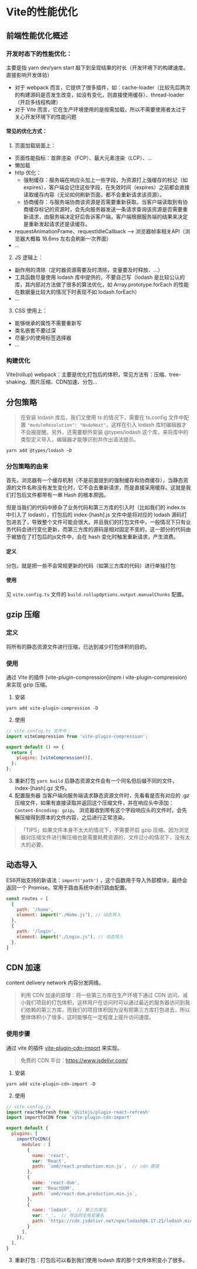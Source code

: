 # Vite的性能优化

## 前端性能优化概述
### 开发时态下的性能优化：
主要是指 yarn dev/yarn start 敲下到呈现结果的时长（开发环境下的构建速度。直接影响开发体验）
  - 对于 webpack 而言，它提供了很多插件，如：cache-loader（比较先后两次的构建源码是否发生改变，如没有变化，则直接使用缓存）、thread-loader（开启多线程构建）
  - 对于 Vite 而言，它在生产环境使用的是按需加载，所以不需要使用者太过于关心开发环境下的性能问题

#### 常见的优化方式：
1. 页面加载层面上：
  - 页面性能指标：首屏渲染（FCP）、最大元素渲染（LCP）、...
  - 懒加载
  - http 优化：
    - 强制缓存：服务端在响应头加上一些字段，为资源打上强缓存的标记（如 expires），客户端会记住这些字段，在失效时间（expires）之前都会直接读取缓存内容（无论如何刷新页面，都不会重新请求该资源）。
    - 协商缓存：与服务端协商该资源是否需要重新获取。当客户端读取到有协商缓存标记的资源时，会先向服务器发送一条请求查询该资源是否需要重新请求，由服务端决定好后告诉客户端，客户端根据服务端的结果来决定是重新发起请求还是读缓存。
  - requestAnimationFrame、requestIdleCallback --> 浏览器帧率相关API（浏览器大概每 16.6ms 左右会刷新一次界面）
  - ...
2. JS 逻辑上：
  - 副作用的清除（定时器资源需要及时清除，变量要及时释放、...）
  - 工具函数尽量使用 lodash 库中提供的，不要自己写（lodash 是比较公认的库，其内部对方法做了很多的算法优化，如 Array.prototype.forEach 的性能在数据量比较大的情况下时表现不如 lodash.forEach）
  - ...
3. CSS 使用上：
  - 能够继承的属性不需要重新写
  - 类名嵌套不要过深
  - 尽量少的使用标签选择器
  - ...

### 构建优化
Vite(rollup) webpack：主要是优化打包后的体积，常见方法有：压缩、tree-shaking、图片压缩、CDN加速、分包...




## 分包策略
> 在安装 lodash 库后，我们又使用 ts 的情况下，需要在 ts.config 文件中配置 `"moduleResolution": "NodeNext"`，这样在引入 lodash 库时编辑器才不会报提醒。另外，还需要额外安装 @types/lodash 这个库，来将库中的类型定义导入，编辑器才能够识别并作出语法提示。
```shell
yarn add @types/lodash —D
```
### 分包策略的由来
首先，浏览器有一个缓存机制（不是前面提到的强制缓存和协商缓存），当静态资源的文件名称没有发生变化时，它不会去重新请求，而是直接采用缓存。这就是我们打包后文件都带有一串 Hash 的根本原因。

但是当我们的代码中掺杂了业务代码和第三方库的引入时（比如我们的 index.ts 中引入了 lodash），打包后的 index-[hash].js 文件中是将对应的 lodash 源码打包进去了，导致整个文件可能会很大。并且我们的打包文件中，一般情况下只有业务代码会进行变化更新，而第三方库的源码是相对固定不变的，这一部分的代码由于被放在了打包后的js文件中，会在 hash 变化时触发重新请求，产生浪费。 

#### 定义
分包，就是把一些不会常规更新的代码（如第三方库的代码）进行单独打包
#### 使用
见 `vite.config.ts` 文件的 `build.rollupOptions.output.manualChunks` 配置。


## gzip 压缩
### 定义
将所有的静态资源文件进行压缩，已达到减少打包体积的目的。
### 使用
通过 Vite 的插件 [vite-plugin-compression](npm i vite-plugin-compression) 来实现 gzip 压缩。
1. 安装
```shell
yarn add vite-plugin-compression -D
```
2. 使用
```js
// vite.config.ts 文件中：
import viteCompression from 'vite-plugin-compression';

export default () => {
  return {
    plugins: [viteCompression()],
  };
};
```
3. 重新打包
`yarn build` 后静态资源文件会有一个同名但后缀不同的文件，index-[hash].gz 文件。
4. 配置服务器
当客户端向服务端请求静态资源文件时，先看看是否有对应的 .gz 压缩文件，如果有直接读取并返回这个压缩文件，并在响应头中添加：`Content-Encoding: gzip`。
浏览器收到带有这个字段响应头的文件时，会先解压缩得到原本的文件内容，之后进行正常渲染。

> 「TIPS」如果文件本身不太大的情况下，不需要开启 gzip 压缩。因为浏览器对压缩文件进行解压缩也是需要耗费资源的，文件过小的情况下，没有太大的必要。


## 动态导入
ES6开始支持的新语法：`import('path')` ，这个函数用于导入外部模块，最终会返回一个 Promise。常用于路由系统中进行路由配置。
```js
const routes = [
  {
    path: '/home',
    element: import("./Home.js"), // 动态导入
  },
  {
    path: '/login',
    element: import("./Login.js"), // 动态导入
  },
]
```

## CDN 加速
content delivery network 内容分发网络。

> 利用 CDN 加速的原理：将一些第三方库在生产环境下通过 CDN 访问，减小我们项目的打包体积，这样用户在访问时可以通过最近的服务器访问到我们依赖的第三方库，而我们的项目体积因为没有把第三方库打包进去，所以整体体积小了很多，这时能够在一定程度上提升访问速度。

### 使用步骤
通过 vite 的插件 [vite-plugin-cdn-import](https://www.npmjs.com/package/vite-plugin-cdn-import) 来实现。

> 免费的 CDN 平台：https://www.jsdelivr.com/

1. 安装
```shell
yarn add vite-plugin-cdn-import -D
```
2. 使用
```js
// vite.config.js
import reactRefresh from '@vitejs/plugin-react-refresh'
import importToCDN from 'vite-plugin-cdn-import'

export default {
  plugins: [
    importToCDN({
      modules : [
        {
          name: 'react',
          var: 'React',
          path: `umd/react.production.min.js`,  // cdn 路径
        },
        {
          name: 'react-dom',
          var: 'ReactDOM',
          path: `umd/react-dom.production.min.js`,
        },
        {
          name: 'lodash',  // 第三方库名
          var: '_',  // 导出的全局变量名
          path: 'https://cdn.jsdelivr.net/npm/lodash@4.17.21/lodash.min.js',  // cdn 路径（可以在 jsdeliver 网站上找到常见库的 cdn 链接）
        }
      ],
    }),
  ],
}
```
3. 重新打包：打包后可以看到我们使用 lodash 库的那个文件体积变小了很多。